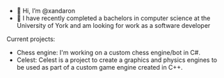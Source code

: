 - 👋 Hi, I’m @xandaron
- 🌱 I have recently completed a bachelors in computer science at the University of York and am looking for work as a software developer

Current projects:
- Chess engine: I'm working on a custom chess engine/bot in C#.
- Celest: Celest is a project to create a graphics and physics engines to be used as part of a custom game engine created in C++.
 
<!---
xandaron/xandaron is a ✨ special ✨ repository because its `README.md` (this file) appears on your GitHub profile.
You can click the Preview link to take a look at your changes.
--->
